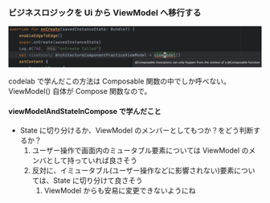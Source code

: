 ### ビジネスロジックを Ui から ViewModel へ移行する

![img.png](img.png)

codelab で学んだこの方法は Composable 関数の中でしか呼べない。
ViewModel() 自体が Compose 関数なので。

#### viewModelAndStateInCompose で学んだこと

- State に切り分けるか、ViewModel のメンバーとしてもつか？をどう判断するか？
  1. ユーザー操作で画面内のミュータブル要素については ViewModel のメンバとして持っていれば良さそう
  2. 反対に、イミュータブル(ユーザー操作などに影響されない)要素については、State に切り分けて良さそう 
     1. ViewModel からも安易に変更できないようにね